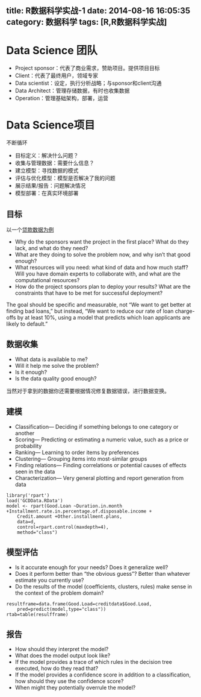 title: R数据科学实战-1
date: 2014-08-16 16:05:35
category: 数据科学
tags: [R,R数据科学实战]
---

# Data Science 团队

+ Project sponsor：代表了商业需求，赞助项目。提供项目目标
+ Client：代表了最终用户，领域专家
+ Data scientist：设定，执行分析战略；与sponsor和client沟通
+ Data Architect：管理存储数据，有时也收集数据
+ Operation：管理基础架构，部署，运营

# Data Science项目

不断循环

+ 目标定义：解决什么问题？
+ 收集与管理数据：需要什么信息？
+ 建立模型：寻找数据的模式
+ 评估与优化模型：模型是否解决了我的问题
+ 展示结果/报告：问题解决情况
+ 模型部署：在真实环境部署

## 目标

以一个[贷款数据为例](http://archive.ics.uci.edu/ml/datasets/Statlog+(German+Credit+Data))

+ Why do the sponsors want the project in the first place? What do they lack, and what do they need?
+ What are they doing to solve the problem now, and why isn’t that good enough?
+ What resources will you need: what kind of data and how much staff? Will you have domain experts to collaborate with, and what are the computational resources?
+ How do the project sponsors plan to deploy your results? What are the constraints that
have to be met for successful deployment?

The goal should be specific and measurable, not “We want to get better at finding bad loans,” but instead,
“We want to reduce our rate of loan charge-offs by at least 10%, using a model that predicts
which loan applicants are likely to default.”

## 数据收集

+ What data is available to me?
+ Will it help me solve the problem?
+ Is it enough?
+ Is the data quality good enough?

当然对于拿到的数据你还需要根据情况修复数据错误，进行数据变换。

## 建模

+ Classification— Deciding if something belongs to one category or another
+ Scoring— Predicting or estimating a numeric value, such as a price or probability
+ Ranking— Learning to order items by preferences
+ Clustering— Grouping items into most-similar groups
+ Finding relations— Finding correlations or potential causes of effects seen in the data
+ Characterization— Very general plotting and report generation from data

```{r}
library('rpart')
load('GCDData.RData')
model <- rpart(Good.Loan ~Duration.in.month +Installment.rate.in.percentage.of.disposable.income +
	Credit.amount +Other.installment.plans,
	data=d,
	control=rpart.control(maxdepth=4),
	method="class")
```

## 模型评估

+ Is it accurate enough for your needs? Does it generalize well?
+ Does it perform better than “the obvious guess”? Better than whatever estimate you currently use?
+ Do the results of the model (coefficients, clusters, rules) make sense in the context of the problem domain?

```{r}
resultframe=data.frame(Good.Load=creditdata$Good.Load,
	pred=predict(model,type="class"))
rtab=table(resulfframe)

```

## 报告

+ How should they interpret the model?
+ What does the model output look like?
+ If the model provides a trace of which rules in the decision tree executed, how do they
read that?
+ If the model provides a confidence score in addition to a classification, how should they
use the confidence score?
+ When might they potentially overrule the model?
